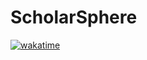 # ScholarSphere

[![wakatime](https://wakatime.com/badge/user/55b3480f-fbb9-40ba-bd9a-c04c257f4e39/project/64e24da4-786f-4600-ac01-906acdc158e6.svg)](https://wakatime.com/badge/user/55b3480f-fbb9-40ba-bd9a-c04c257f4e39/project/64e24da4-786f-4600-ac01-906acdc158e6)
